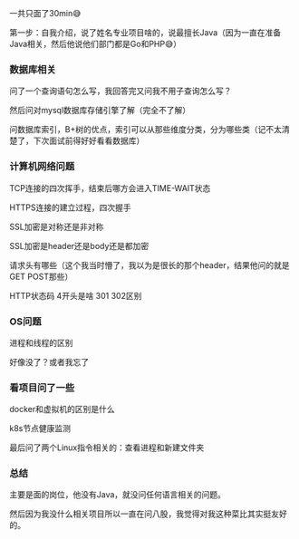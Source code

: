 一共只面了30min😅

第一步：自我介绍，说了姓名专业项目啥的，说最擅长Java（因为一直在准备Java相关，然后他说他们部门都是Go和PHP😅）

### 数据库相关

问了一个查询语句怎么写，我回答完又问我不用子查询怎么写？

然后问对mysql数据库存储引擎了解（完全不了解）

问数据库索引，B+树的优点，索引可以从那些维度分类，分为哪些类（记不太清楚了，下次面试前得好好看看数据库）

### 计算机网络问题

TCP连接的四次挥手，结束后哪方会进入TIME-WAIT状态

HTTPS连接的建立过程，四次握手

SSL加密是对称还是非对称

SSL加密是header还是body还是都加密

请求头有哪些（这个我当时懵了，我以为是很长的那个header，结果他问的就是GET POST那些）

HTTP状态码 4开头是啥 301 302区别

### OS问题

进程和线程的区别

好像没了？或者我忘了

### 看项目问了一些

docker和虚拟机的区别是什么

k8s节点健康监测

最后问了两个Linux指令相关的：查看进程和新建文件夹

### 总结

主要是面的岗位，他没有Java，就没问任何语言相关的问题。

然后因为我没什么相关项目所以一直在问八股，我觉得对我这种菜比其实挺友好的。
